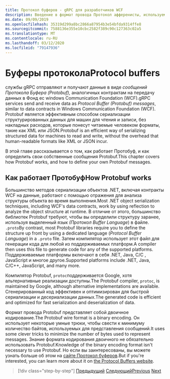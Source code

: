 ```yaml
---
title: Протокол буферов - gRPC для разработчиков WCF
description: Введение в формат провода Протокол афференисты, используемый для сетей gRPC.
ms.date: 09/09/2019
ms.openlocfilehash: 35319d299a8bc2866a87954b3e54bfda9314ffe8
ms.sourcegitcommit: 7588136e355e10cbc2582f389c90c127363c02a5
ms.translationtype: MT
ms.contentlocale: ru-RU
ms.lasthandoff: 03/12/2020
ms.locfileid: "79147936"
---
```

# <a name="protocol-buffers"></a><span data-ttu-id="2f9d3-103">Буферы протокола</span><span class="sxs-lookup"><span data-stu-id="2f9d3-103">Protocol buffers</span></span>

<span data-ttu-id="2f9d3-104">службы gRPC отправляют и получают данные в виде *сообщений Протокола Буфера (Protobuf),* аналогичных контрактам на передачу данных в Фонд ес windows Communication Foundation (WCF).</span><span class="sxs-lookup"><span data-stu-id="2f9d3-104">gRPC services send and receive data as *Protocol Buffer (Protobuf) messages*, similar to data contracts in Windows Communication Foundation (WCF).</span></span> <span data-ttu-id="2f9d3-105">Protobuf является эффективным способом сериализации структурированных данных для машин для чтения и записи, без накладных расходов, которые понесут читаемые человеком форматы, такие как XML или JSON.</span><span class="sxs-lookup"><span data-stu-id="2f9d3-105">Protobuf is an efficient way of serializing structured data for machines to read and write, without the overhead that human-readable formats like XML or JSON incur.</span></span>

<span data-ttu-id="2f9d3-106">В этой главе рассказывается о том, как работает Протобуф, и как определить свои собственные сообщения Protobuf.</span><span class="sxs-lookup"><span data-stu-id="2f9d3-106">This chapter covers how Protobuf works, and how to define your own Protobuf messages.</span></span>

## <a name="how-protobuf-works"></a><span data-ttu-id="2f9d3-107">Как работает Протобуф</span><span class="sxs-lookup"><span data-stu-id="2f9d3-107">How Protobuf works</span></span>

<span data-ttu-id="2f9d3-108">Большинство методов сериализации объектов .NET, включая контракты WCF на данные, работают с помощью отражения для анализа структуры объекта во время выполнения.</span><span class="sxs-lookup"><span data-stu-id="2f9d3-108">Most .NET object serialization techniques, including WCF's data contracts, work by using reflection to analyze the object structure at runtime.</span></span> <span data-ttu-id="2f9d3-109">В отличие от этого, большинство библиотек Protobuf требуют, чтобы вы определили структуру заранее, используя выделенный язык *(Протокол Buffer Language*) в файле. `.proto`</span><span class="sxs-lookup"><span data-stu-id="2f9d3-109">By contrast, most Protobuf libraries require you to define the structure up front by using a dedicated language (*Protocol Buffer Language*) in a `.proto` file.</span></span> <span data-ttu-id="2f9d3-110">Затем компилятор использует этот файл для генерации кода для любой из поддерживаемых платформ.</span><span class="sxs-lookup"><span data-stu-id="2f9d3-110">A compiler then uses this file to generate code for any of the supported platforms.</span></span> <span data-ttu-id="2f9d3-111">Поддерживаемые платформы включают в себя .NET, Java, C/C , JavaScript и многое другое.</span><span class="sxs-lookup"><span data-stu-id="2f9d3-111">Supported platforms include .NET, Java, C/C++, JavaScript, and many more.</span></span>

<span data-ttu-id="2f9d3-112">Компилятор Protobuf, `protoc`поддерживается Google, хотя альтернативные реализации доступны.</span><span class="sxs-lookup"><span data-stu-id="2f9d3-112">The Protobuf compiler, `protoc`, is maintained by Google, although alternative implementations are available.</span></span> <span data-ttu-id="2f9d3-113">Сгенерированный код эффективен и оптимизирован для быстрой сериализации и десериализации данных.</span><span class="sxs-lookup"><span data-stu-id="2f9d3-113">The generated code is efficient and optimized for fast serialization and deserialization of data.</span></span>

<span data-ttu-id="2f9d3-114">Формат провода Protobuf представляет собой двоичное кодирование.</span><span class="sxs-lookup"><span data-stu-id="2f9d3-114">The Protobuf wire format is a binary encoding.</span></span> <span data-ttu-id="2f9d3-115">Он использует некоторые умные трюки, чтобы свести к минимуму количество байтов, используемых для представления сообщений.</span><span class="sxs-lookup"><span data-stu-id="2f9d3-115">It uses some clever tricks to minimize the number of bytes used to represent messages.</span></span> <span data-ttu-id="2f9d3-116">Знание формата кодирования двоичного не обязательно использовать Protobuf.</span><span class="sxs-lookup"><span data-stu-id="2f9d3-116">Knowledge of the binary encoding format isn't necessary to use Protobuf.</span></span> <span data-ttu-id="2f9d3-117">Но если вы заинтересованы, вы можете узнать больше об этом на [сайте Протокол буферов](https://developers.google.com/protocol-buffers/docs/encoding).</span><span class="sxs-lookup"><span data-stu-id="2f9d3-117">But if you're interested, you can learn more about it on [the Protocol Buffers website](https://developers.google.com/protocol-buffers/docs/encoding).</span></span>

>[!div class="step-by-step"]
><span data-ttu-id="2f9d3-118">[Предыдущий](why-grpc.md)
>[Следующий](protobuf-messages.md)</span><span class="sxs-lookup"><span data-stu-id="2f9d3-118">[Previous](why-grpc.md)
[Next](protobuf-messages.md)</span></span>
